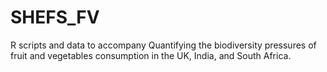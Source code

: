 # SHEFS_FV
R scripts and data to accompany Quantifying the biodiversity pressures of fruit and vegetables consumption in the UK, India, and South Africa.
